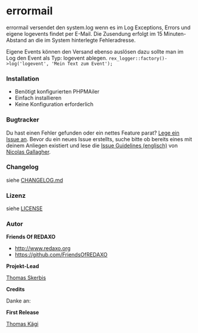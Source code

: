 # errormail

errormail versendet den system.log wenn es im Log Exceptions, Errors und eigene logevents findet per E-Mail. 
Die Zusendung erfolgt im 15 Minuten-Abstand an die im System hinterlegte Fehleradresse. 

Eigene Events können den Versand ebenso auslösen dazu sollte man im Log den Event als Typ: logevent ablegen. 
`rex_logger::factory()->log('logevent', 'Mein Text zum Event');`

### Installation
- Benötigt konfigurierten PHPMAiler
- Einfach installieren
- Keine Konfiguration erforderlich

### Bugtracker

Du hast einen Fehler gefunden oder ein nettes Feature parat? [Lege ein Issue an](https://github.com/FriendsOfREDAXO/errormail/issues). Bevor du ein neues Issue erstellts, suche bitte ob bereits eines mit deinem Anliegen existiert und lese die [Issue Guidelines (englisch)](https://github.com/necolas/issue-guidelines) von [Nicolas Gallagher](https://github.com/necolas/).

### Changelog

siehe [CHANGELOG.md](https://github.com/FriendsOfREDAXO/errormail/blob/master/CHANGELOG.md)

### Lizenz

siehe [LICENSE](https://github.com/FriendsOfREDAXO/errormail/blob/master/LICENSE)


### Autor

**Friends Of REDAXO**

* http://www.redaxo.org
* https://github.com/FriendsOfREDAXO

**Projekt-Lead**

[Thomas Skerbis](https://github.com/skerbis)

**Credits**

Danke an: 

**First Release**

[Thomas Kägi](https://github.com/phoebusryan)

